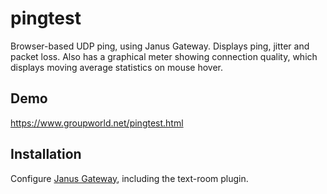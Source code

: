 # pingtest

Browser-based UDP ping, using Janus Gateway. Displays ping, jitter and packet
loss. Also has a graphical meter showing connection quality, which displays
moving average statistics on mouse hover.

## Demo

https://www.groupworld.net/pingtest.html

## Installation

Configure [Janus Gateway](https://github.com/meetecho/janus-gateway), including the text-room plugin.
